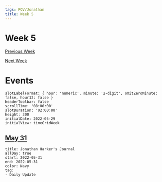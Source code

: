 ```yaml
---
tags: POV/Jonathan 
title: Week 5
---
```


# Week 5

[Previous Week](2022-W22.md)

[Next Week](2022-W24.md)

# Events

```itinerary
slotLabelFormat: { hour: 'numeric', minute: '2-digit', omitZeroMinute: false, hour12: false }
headerToolbar: false
scrollTime: '08:00:00'
slotDuration: '02:00:00'
height: 300
initialDate: 2022-05-29
initialView: timeGridWeek
```

## [May 31](2022-05-31.md)

```itinerary-event
title: Jonathan Harker's Journal
allDay: true
start: 2022-05-31
end: 2022-05-31
color: Navy
tag:
- Daily Update
```

